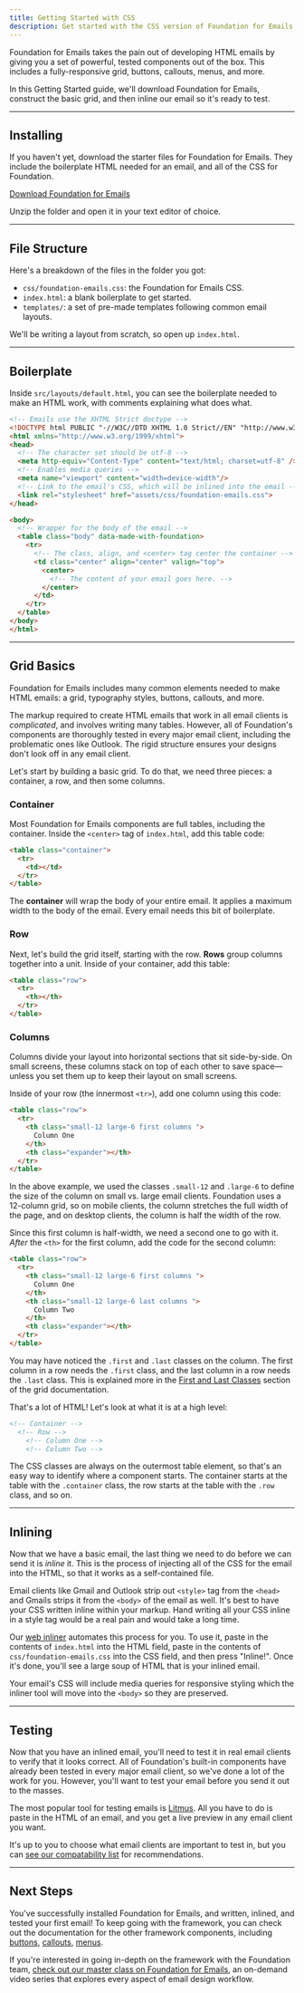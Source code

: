 ```yaml
---
title: Getting Started with CSS
description: Get started with the CSS version of Foundation for Emails.
---
```


Foundation for Emails takes the pain out of developing HTML emails by giving you a set of powerful, tested components out of the box. This includes a fully-responsive grid, buttons, callouts, menus, and more.

In this Getting Started guide, we'll download Foundation for Emails, construct the basic grid, and then inline our email so it's ready to test.

---

## Installing

If you haven't yet, download the starter files for Foundation for Emails. They include the boilerplate HTML needed for an email, and all of the CSS for Foundation.

<a href="http://foundation.zurb.com/downloads/foundation-emails.zip" class="large button">Download Foundation for Emails</a>

Unzip the folder and open it in your text editor of choice.

---

## File Structure

Here's a breakdown of the files in the folder you got:

- `css/foundation-emails.css`: the Foundation for Emails CSS.
- `index.html`: a blank boilerplate to get started.
- `templates/`: a set of pre-made templates following common email layouts.

We'll be writing a layout from scratch, so open up `index.html`.

---

## Boilerplate

Inside `src/layouts/default.html`, you can see the boilerplate needed to make an HTML work, with comments explaining what does what.

```html
<!-- Emails use the XHTML Strict doctype -->
<!DOCTYPE html PUBLIC "-//W3C//DTD XHTML 1.0 Strict//EN" "http://www.w3.org/TR/xhtml1/DTD/xhtml1-strict.dtd">
<html xmlns="http://www.w3.org/1999/xhtml">
<head>
  <!-- The character set should be utf-8 -->
  <meta http-equiv="Content-Type" content="text/html; charset=utf-8" />
  <!-- Enables media queries -->
  <meta name="viewport" content="width=device-width"/>
  <!-- Link to the email's CSS, which will be inlined into the email -->
  <link rel="stylesheet" href="assets/css/foundation-emails.css">
</head>

<body>
  <!-- Wrapper for the body of the email -->
  <table class="body" data-made-with-foundation>
    <tr>
      <!-- The class, align, and <center> tag center the container -->
      <td class="center" align="center" valign="top">
        <center>
          <!-- The content of your email goes here. -->
        </center>
      </td>
    </tr>
  </table>
</body>
</html>
```

---

## Grid Basics

Foundation for Emails includes many common elements needed to make HTML emails: a grid, typography styles, buttons, callouts, and more.

The markup required to create HTML emails that work in all email clients is *complicated*, and involves writing many tables. However, all of Foundation's components are thoroughly tested in every major email client, including the problematic ones like Outlook. The rigid structure ensures your designs don't look off in any email client.

Let's start by building a basic grid. To do that, we need three pieces: a container, a row, and then some columns.

### Container

Most Foundation for Emails components are full tables, including the container. Inside the `<center>` tag of `index.html`, add this table code:

```html
<table class="container">
  <tr>
    <td></td>
  </tr>
</table>
```

The **container** will wrap the body of your entire email. It applies a maximum width to the body of the email. Every email needs this bit of boilerplate.

### Row

Next, let's build the grid itself, starting with the row. **Rows** group columns together into a unit. Inside of your container, add this table:

```html
<table class="row">
  <tr>
    <th></th>
  </tr>
</table>
```

### Columns

Columns divide your layout into horizontal sections that sit side-by-side. On small screens, these columns stack on top of each other to save space&mdash;unless you set them up to keep their layout on small screens.

Inside of your row (the innermost `<tr>`), add one column using this code:

```html
<table class="row">
  <tr>
    <th class="small-12 large-6 first columns ">
      Column One
    </th>
    <th class="expander"></th>
  </tr>
</table>
```

In the above example, we used the classes `.small-12` and `.large-6` to define the size of the column on small vs. large email clients. Foundation uses a 12-column grid, so on mobile clients, the column stretches the full width of the page, and on desktop clients, the column is half the width of the row.

Since this first column is half-width, we need a second one to go with it. *After* the `<th>` for the first column, add the code for the second column:

```html
<table class="row">
  <tr>
    <th class="small-12 large-6 first columns ">
      Column One
    </th>
    <th class="small-12 large-6 last columns ">
      Column Two
    </th>
    <th class="expander"></th>
  </tr>
</table>
```

You may have noticed the `.first` and `.last` classes on the column. The first column in a row needs the `.first` class, and the last column in a row needs the `.last` class. This is explained more in the [First and Last Classes](grid.html#first-and-last-classes) section of the grid documentation.

That's a lot of HTML! Let's look at what it is at a high level:

```html
<!-- Container -->
  <!-- Row -->
    <!-- Column One -->
    <!-- Column Two -->
```

The CSS classes are always on the outermost table element, so that's an easy way to identify where a component starts. The container starts at the table with the `.container` class, the row starts at the table with the `.row` class, and so on.

---

## Inlining

Now that we have a basic email, the last thing we need to do before we can send it is *inline* it. This is the process of injecting all of the CSS for the email into the HTML, so that it works as a self-contained file.

Email clients like Gmail and Outlook strip out `<style>` tag from the `<head>` and Gmails strips it from the `<body>` of the email as well. It's best to have your CSS written inline within your markup. Hand writing all your CSS inline in a style tag would be a real pain and would take a long time.

Our [web inliner](http://foundation.zurb.com/emails/inliner-v2.html) automates this process for you. To use it, paste in the contents of `index.html` into the HTML field, paste in the contents of `css/foundation-emails.css` into the CSS field, and then press "Inline!". Once it's done, you'll see a large soup of HTML that is your inlined email.

Your email's CSS will include media queries for responsive styling which the inliner tool will move into the `<body>` so they are preserved.

---

## Testing

Now that you have an inlined email, you'll need to test it in real email clients to verify that it looks correct. All of Foundation's built-in components have already been tested in every major email client, so we've done a lot of the work for you. However, you'll want to test your email before you send it out to the masses.

The most popular tool for testing emails is [Litmus](https://litmus.com/). All you have to do is paste in the HTML of an email, and you get a live preview in any email client you want.

It's up to you to choose what email clients are important to test in, but you can [see our compatability list](compatibility.html) for recommendations.

---

## Next Steps

You've successfully installed Foundation for Emails, and written, inlined, and tested your first email! To keep going with the framework, you can check out the documentation for the other framework components, including [buttons](button.html), [callouts](callout.html), [menus](menu.html).

If you're interested in going in-depth on the framework with the Foundation team, [check out our master class on Foundation for Emails](http://zurb.com/university/responsive-emails-foundation), an on-demand video series that explores every aspect of email design workflow.
